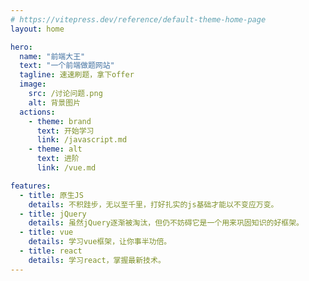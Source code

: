 ```yaml
---
# https://vitepress.dev/reference/default-theme-home-page
layout: home

hero:
  name: "前端大王"
  text: "一个前端做题网站"
  tagline: 速速刷题，拿下offer
  image:
    src: /讨论问题.png
    alt: 背景图片
  actions:
    - theme: brand
      text: 开始学习
      link: /javascript.md
    - theme: alt
      text: 进阶
      link: /vue.md

features:
  - title: 原生JS
    details: 不积跬步，无以至千里，打好扎实的js基础才能以不变应万变。
  - title: jQuery
    details: 虽然jQuery逐渐被淘汰，但仍不妨碍它是一个用来巩固知识的好框架。
  - title: vue
    details: 学习vue框架，让你事半功倍。
  - title: react
    details: 学习react，掌握最新技术。
---
```


